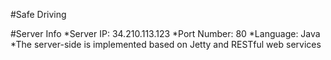 #Safe Driving

#Server Info
*Server IP: 34.210.113.123
*Port Number: 80
*Language: Java
*The server-side is implemented based on Jetty and RESTful web services
